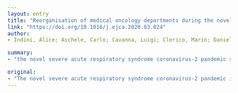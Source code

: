 ```yaml
---
layout: entry
title: "Reorganisation of medical oncology departments during the novel coronavirus disease-19 pandemic: a nationwide Italian survey"
link: "https://doi.org/10.1016/j.ejca.2020.03.024"
author:
- Indini, Alice; Aschele, Carlo; Cavanna, Luigi; Clerico, Mario; Daniele, Bruno; Fiorentini, Giammaria; Fioretto, Luisa; Giordano, Monica; Montesarchio, Vincenzo; Ortega, Cinzia; Pinotti, Graziella; Scanni, Alberto; Zamagni, Claudio; Blasi, Livio; Grossi, Francesco

summary:
- "the novel severe acute respiratory syndrome coronavirus-2 pandemic started to affect China by the end of 2019. In Europe, Italy has faced this novel disease entity first and severely. COVID-19 represents a significant hurdle for public health services and a potential harm for patients with cancer. The Collegio Italiano dei Primari Oncologi Medici promotes working and research activities in oncology on a national basis."

original:
- "The novel severe acute respiratory syndrome coronavirus-2 pandemic is a global health problem, which started to affect China by the end of 2019. In Europe, Italy has faced this novel disease entity (named novel coronavirus disease [COVID-19]) first and severely. COVID-19 represents a significant hurdle for public health services and a potential harm for patients with cancer. The Collegio Italiano dei Primari Oncologi Medici (CIPOMO) is an Italian association of head physicians in oncology departments, which promotes working and research activities in oncology on a national basis. In the midst of the epidemic in Italy, the CIPOMO promoted a national survey aiming to evaluate the impact of COVID-19 on clinical activity of oncologists and the implementation of containment measures of COVID-19 diffusion. Overall, 122 head physicians participated in this survey, with a homogeneous distribution on the national territory. Results show that the following measures for oncologic patients have been promptly implemented through the whole country: use of protective devices, triage of patients accessing the hospital, delay of non-urgent visits and use of telemedicine. Results of this survey suggest that Italian oncology departments have promptly set a proactive approach to the actual emergency. Oncologists need to preserve the continuum of care of patients, as the benefit of ensuring a well-delivered anti-cancer treatment plan outweighs the risk of COVID-19 infection. International cooperation is an important starting point, as heavily affected nations can serve as an example to find out ways to safely preserve health activity during the pandemic."
---
```


